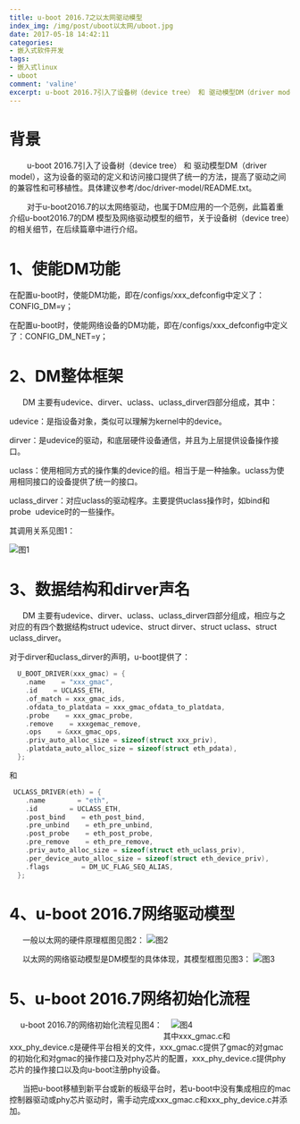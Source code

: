 ```yaml
---
title: u-boot 2016.7之以太网驱动模型
index_img: /img/post/uboot以太网/uboot.jpg
date: 2017-05-18 14:42:11
categories:
- 嵌入式软件开发
tags:
- 嵌入式linux
- uboot
comment: 'valine'
excerpt: u-boot 2016.7引入了设备树（device tree） 和 驱动模型DM（driver model），这为设备的驱动的定义和访问
---
```


<!--more-->

# 背景
        u-boot 2016.7引入了设备树（device tree） 和 驱动模型DM（driver model），这为设备的驱动的定义和访问接口提供了统一的方法，提高了驱动之间的兼容性和可移植性。具体建议参考/doc/driver-model/README.txt。

        对于u-boot2016.7的以太网络驱动，也属于DM应用的一个范例，此篇着重介绍u-boot2016.7的DM 模型及网络驱动模型的细节，关于设备树（device tree）的相关细节，在后续篇章中进行介绍。

# 1、使能DM功能  
在配置u-boot时，使能DM功能，即在/configs/xxx\_defconfig中定义了：CONFIG\_DM=y；

在配置u-boot时，使能网络设备的DM功能，即在/configs/xxx\_defconfig中定义了：CONFIG\_DM\_NET=y； 

# 2、DM整体框架
      DM 主要有udevice、dirver、uclass、uclass\_dirver四部分组成，其中：

udevice：是指设备对象，类似可以理解为kernel中的device。

dirver：是udevice的驱动，和底层硬件设备通信，并且为上层提供设备操作接口。

uclass：使用相同方式的操作集的device的组。相当于是一种抽象。uclass为使用相同接口的设备提供了统一的接口。

uclass\_dirver：对应uclass的驱动程序。主要提供uclass操作时，如bind和probe  udevice时的一些操作。 

其调用关系见图1：

![图1](1.bmp)

# 3、数据结构和dirver声名
      DM 主要有udevice、dirver、uclass、uclass\_dirver四部分组成，相应与之对应的有四个数据结构struct udevice、struct dirver、struct uclass、struct uclass\_dirver。

对于dirver和uclass\_dirver的声明，u-boot提供了： 
```c
  U_BOOT_DRIVER(xxx_gmac) = {
    .name    = "xxx_gmac",  
    .id    = UCLASS_ETH,  
    .of_match = xxx_gmac_ids,  
    .ofdata_to_platdata = xxx_gmac_ofdata_to_platdata,  
    .probe    = xxx_gmac_probe,  
    .remove    = xxxgemac_remove,  
    .ops    = &xxx_gmac_ops,  
    .priv_auto_alloc_size = sizeof(struct xxx_priv),  
    .platdata_auto_alloc_size = sizeof(struct eth_pdata),  
  };
```

和 

``` c
 UCLASS_DRIVER(eth) = {  
    .name        = "eth",  
    .id        = UCLASS_ETH,  
    .post_bind    = eth_post_bind,  
    .pre_unbind    = eth_pre_unbind,  
    .post_probe    = eth_post_probe,  
    .pre_remove    = eth_pre_remove,  
    .priv_auto_alloc_size = sizeof(struct eth_uclass_priv),  
    .per_device_auto_alloc_size = sizeof(struct eth_device_priv),  
    .flags        = DM_UC_FLAG_SEQ_ALIAS,  
  };
```

# 4、u-boot 2016.7网络驱动模型

      一般以太网的硬件原理框图见图2：
![ 图2](2.bmp)

      以太网的网络驱动模型是DM模型的具体体现，其模型框图见图3：
![图3](3.bmp) 

# 5、u-boot 2016.7网络初始化流程
     u-boot 2016.7的网络初始化流程见图4：    
![图4](4.png) 
                                                               
      其中xxx\_gmac.c和xxx\_phy\_device.c是硬件平台相关的文件，xxx\_gmac.c提供了gmac的对gmac的初始化和对gmac的操作接口及对phy芯片的配置，xxx\_phy\_device.c提供phy芯片的操作接口以及向u-boot注册phy设备。

      当把u-boot移植到新平台或新的板级平台时，若u-boot中没有集成相应的mac控制器驱动或phy芯片驱动时，需手动完成xxx\_gmac.c和xxx\_phy\_device.c并添加。
